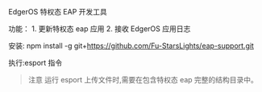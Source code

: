 <!--
 * Copyright (c) 2022 EdgerOS Team.
 * All rights reserved.
 * 
 * Detailed license information can be found in the LICENSE file.
 * 
 * @Author       : Fu Wenhao <fuwenhao@acoinfo.com>
 * @Date         : 2023-02-02 10:22:57
 * @LastEditors  : Fu Wenhao <fuwenhao@acoinfo.com>
 * @LastEditTime : 2023-02-02 16:41:19
-->
EdgerOS 特权态 EAP 开发工具

功能：
    1. 更新特权态 eap 应用
    2. 接收 EdgerOS 应用日志

安装:
    npm install -g git+https://github.com/Fu-StarsLights/eap-support.git

执行:esport 指令

> 注意
运行 esport 上传文件时,需要在包含特权态 eap 完整的结构目录中。

